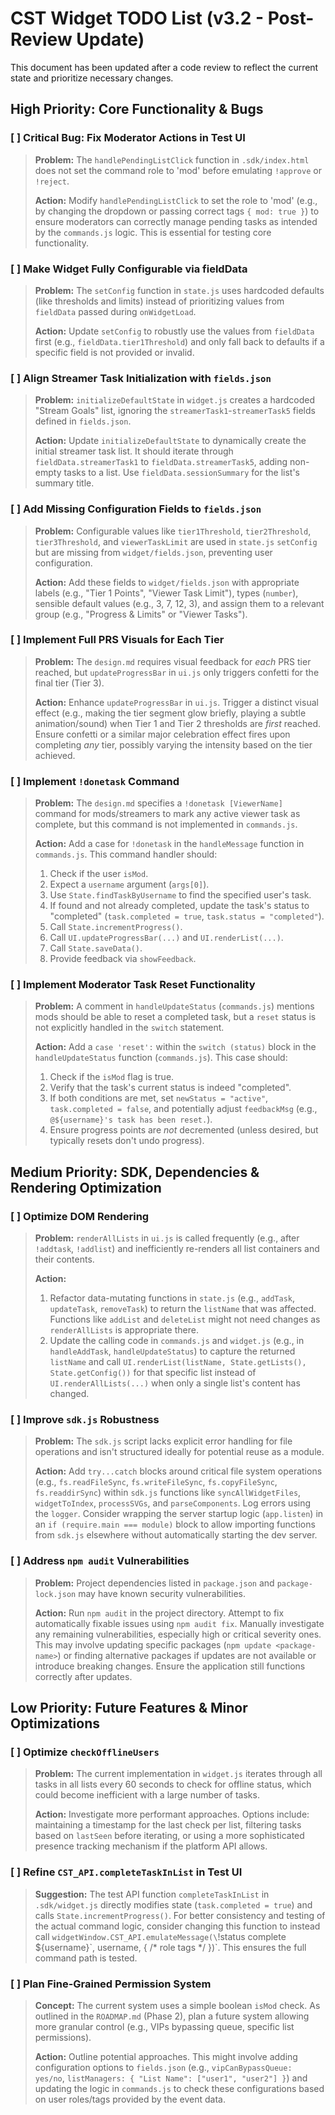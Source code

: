 # CST Widget TODO List (v3.2 - Post-Review Update)

This document has been updated after a code review to reflect the current state and prioritize necessary changes.

## High Priority: Core Functionality & Bugs

### [ ] Critical Bug: Fix Moderator Actions in Test UI
> **Problem:** The `handlePendingListClick` function in `.sdk/index.html` does not set the command role to 'mod' before emulating `!approve` or `!reject`.
>
> **Action:** Modify `handlePendingListClick` to set the role to 'mod' (e.g., by changing the dropdown or passing correct tags ` { mod: true } `) to ensure moderators can correctly manage pending tasks as intended by the `commands.js` logic. This is essential for testing core functionality.

### [ ] Make Widget Fully Configurable via fieldData
> **Problem:** The `setConfig` function in `state.js` uses hardcoded defaults (like thresholds and limits) instead of prioritizing values from `fieldData` passed during `onWidgetLoad`.
>
> **Action:** Update `setConfig` to robustly use the values from `fieldData` first (e.g., `fieldData.tier1Threshold`) and only fall back to defaults if a specific field is not provided or invalid.

### [ ] Align Streamer Task Initialization with `fields.json`
> **Problem:** `initializeDefaultState` in `widget.js` creates a hardcoded "Stream Goals" list, ignoring the `streamerTask1`-`streamerTask5` fields defined in `fields.json`.
>
> **Action:** Update `initializeDefaultState` to dynamically create the initial streamer task list. It should iterate through `fieldData.streamerTask1` to `fieldData.streamerTask5`, adding non-empty tasks to a list. Use `fieldData.sessionSummary` for the list's summary title.

### [ ] Add Missing Configuration Fields to `fields.json`
> **Problem:** Configurable values like `tier1Threshold`, `tier2Threshold`, `tier3Threshold`, and `viewerTaskLimit` are used in `state.js` `setConfig` but are missing from `widget/fields.json`, preventing user configuration.
>
> **Action:** Add these fields to `widget/fields.json` with appropriate labels (e.g., "Tier 1 Points", "Viewer Task Limit"), types (`number`), sensible default values (e.g., 3, 7, 12, 3), and assign them to a relevant group (e.g., "Progress & Limits" or "Viewer Tasks").

### [ ] Implement Full PRS Visuals for Each Tier
> **Problem:** The `design.md` requires visual feedback for *each* PRS tier reached, but `updateProgressBar` in `ui.js` only triggers confetti for the final tier (Tier 3).
>
> **Action:** Enhance `updateProgressBar` in `ui.js`. Trigger a distinct visual effect (e.g., making the tier segment glow briefly, playing a subtle animation/sound) when Tier 1 and Tier 2 thresholds are *first* reached. Ensure confetti or a similar major celebration effect fires upon completing *any* tier, possibly varying the intensity based on the tier achieved.

### [ ] Implement `!donetask` Command
> **Problem:** The `design.md` specifies a `!donetask [ViewerName]` command for mods/streamers to mark any active viewer task as complete, but this command is not implemented in `commands.js`.
>
> **Action:** Add a case for `!donetask` in the `handleMessage` function in `commands.js`. This command handler should:
>    1. Check if the user `isMod`.
>    2. Expect a `username` argument (`args[0]`).
>    3. Use `State.findTaskByUsername` to find the specified user's task.
>    4. If found and not already completed, update the task's status to "completed" (`task.completed = true`, `task.status = "completed"`).
>    5. Call `State.incrementProgress()`.
>    6. Call `UI.updateProgressBar(...)` and `UI.renderList(...)`.
>    7. Call `State.saveData()`.
>    8. Provide feedback via `showFeedback`.

### [ ] Implement Moderator Task Reset Functionality
> **Problem:** A comment in `handleUpdateStatus` (`commands.js`) mentions mods should be able to reset a completed task, but a `reset` status is not explicitly handled in the `switch` statement.
>
> **Action:** Add a `case 'reset':` within the `switch (status)` block in the `handleUpdateStatus` function (`commands.js`). This case should:
>    1. Check if the `isMod` flag is true.
>    2. Verify that the task's current status is indeed "completed".
>    3. If both conditions are met, set `newStatus = "active"`, `task.completed = false`, and potentially adjust `feedbackMsg` (e.g., `@${username}'s task has been reset.`).
>    4. Ensure progress points are *not* decremented (unless desired, but typically resets don't undo progress).

## Medium Priority: SDK, Dependencies & Rendering Optimization

### [ ] Optimize DOM Rendering
> **Problem:** `renderAllLists` in `ui.js` is called frequently (e.g., after `!addtask`, `!addlist`) and inefficiently re-renders all list containers and their contents.
>
> **Action:**
>    1. Refactor data-mutating functions in `state.js` (e.g., `addTask`, `updateTask`, `removeTask`) to return the `listName` that was affected. Functions like `addList` and `deleteList` might not need changes as `renderAllLists` is appropriate there.
>    2. Update the calling code in `commands.js` and `widget.js` (e.g., in `handleAddTask`, `handleUpdateStatus`) to capture the returned `listName` and call `UI.renderList(listName, State.getLists(), State.getConfig())` for that specific list instead of `UI.renderAllLists(...)` when only a single list's content has changed.

### [ ] Improve `sdk.js` Robustness
> **Problem:** The `sdk.js` script lacks explicit error handling for file operations and isn't structured ideally for potential reuse as a module.
>
> **Action:** Add `try...catch` blocks around critical file system operations (e.g., `fs.readFileSync`, `fs.writeFileSync`, `fs.copyFileSync`, `fs.readdirSync`) within `sdk.js` functions like `syncAllWidgetFiles`, `widgetToIndex`, `processSVGs`, and `parseComponents`. Log errors using the `logger`. Consider wrapping the server startup logic (`app.listen`) in an `if (require.main === module)` block to allow importing functions from `sdk.js` elsewhere without automatically starting the dev server.

### [ ] Address `npm audit` Vulnerabilities
> **Problem:** Project dependencies listed in `package.json` and `package-lock.json` may have known security vulnerabilities.
>
> **Action:** Run `npm audit` in the project directory. Attempt to fix automatically fixable issues using `npm audit fix`. Manually investigate any remaining vulnerabilities, especially high or critical severity ones. This may involve updating specific packages (`npm update <package-name>`) or finding alternative packages if updates are not available or introduce breaking changes. Ensure the application still functions correctly after updates.

## Low Priority: Future Features & Minor Optimizations

### [ ] Optimize `checkOfflineUsers`
> **Problem:** The current implementation in `widget.js` iterates through all tasks in all lists every 60 seconds to check for offline status, which could become inefficient with a large number of tasks.
>
> **Action:** Investigate more performant approaches. Options include: maintaining a timestamp for the last check per list, filtering tasks based on `lastSeen` before iterating, or using a more sophisticated presence tracking mechanism if the platform API allows.

### [ ] Refine `CST_API.completeTaskInList` in Test UI
> **Suggestion:** The test API function `completeTaskInList` in `.sdk/widget.js` directly modifies state (`task.completed = true`) and calls `State.incrementProgress()`. For better consistency and testing of the actual command logic, consider changing this function to instead call `widgetWindow.CST_API.emulateMessage(\`!status complete ${username}\`, username, { /* role tags */ })`. This ensures the full command path is tested.

### [ ] Plan Fine-Grained Permission System
> **Concept:** The current system uses a simple boolean `isMod` check. As outlined in the `ROADMAP.md` (Phase 2), plan a future system allowing more granular control (e.g., VIPs bypassing queue, specific list permissions).
>
> **Action:** Outline potential approaches. This might involve adding configuration options to `fields.json` (e.g., `vipCanBypassQueue: yes/no`, `listManagers: { "List Name": ["user1", "user2"] }`) and updating the logic in `commands.js` to check these configurations based on user roles/tags provided by the event data.
